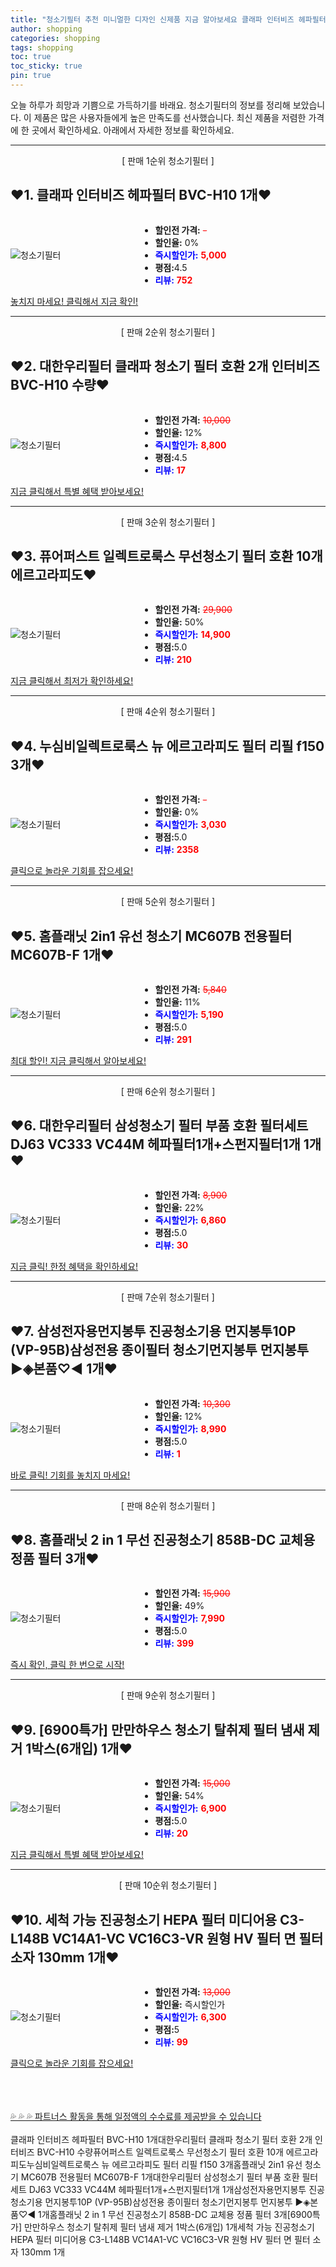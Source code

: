 ```yaml
---
title: "청소기필터 추천 미니멀한 디자인 신제품 지금 알아보세요 클래파 인터비즈 헤파필터 BVC-H10 1개"
author: shopping
categories: shopping
tags: shopping
toc: true
toc_sticky: true
pin: true
---
```

오늘 하루가 희망과 기쁨으로 가득하기를 바래요. 청소기필터의 정보를 정리해 보았습니다. 이 제품은 많은 사용자들에게 높은 만족도를 선사했습니다. 최신 제품을 저렴한 가격에 한 곳에서 확인하세요. 아래에서 자세한 정보를 확인하세요.

---
<p class="toplist" style="margin: 0 auto; display: block; width: fit-content;">[ 판매 1순위 청소기필터 ]</p>

<h2><strong>❤️1. 클래파 인터비즈 헤파필터 BVC-H10 1개❤️</strong></h2>

<div style="display: flex; align-items: center;">
    <div style="flex: 0.4;">
        <img src="https://thumbnail6.coupangcdn.com/thumbnails/remote/230x230ex/image/vendor_inventory/dffd/55b1fb62919de7875d63b7136294bc8f9c45d7355525ff5381ed92d1eb33.jpg" alt="청소기필터" style="max-width: 100%;">
    </div>
    <div style="flex: 0.6; margin-left: 10px;">
        <ul>
            <li><strong>할인전 가격:</strong> <del style="color: red;">-</del></li>
            <li><strong>할인율:</strong> 0%</li>
            <li><span style='color:blue'><strong>즉시할인가:</strong></span> <span style='color:red'><strong>5,000</strong></span></li>
            <li><strong>평점:</strong>4.5</li>
            <li><span style='color:blue'><strong>리뷰:</strong></span> <span style='color:red'><strong>752</strong></span></li>
        </ul>
    </div>
</div>
<div class="center">
    <a href="https://William4Davisa.github.io?lptag=AF9450613&subid=githubio&pageKey=5992009113&traceid=V0-153&itemId=10822353156&vendorItemId=78102443149" class="myButton">
        놓치지 마세요! 클릭해서 지금 확인!
    </a>
</div>


---
<p class="toplist" style="margin: 0 auto; display: block; width: fit-content;">[ 판매 2순위 청소기필터 ]</p>

<h2><strong>❤️2. 대한우리필터 클래파 청소기 필터 호환 2개 인터비즈 BVC-H10 수량❤️</strong></h2>

<div style="display: flex; align-items: center;">
    <div style="flex: 0.4;">
        <img src="https://thumbnail7.coupangcdn.com/thumbnails/remote/230x230ex/image/vendor_inventory/95bc/7afcf1b7f5eefe3becd2af5d4f4530d103d7d96d3614c41428acee1645bd.png" alt="청소기필터" style="max-width: 100%;">
    </div>
    <div style="flex: 0.6; margin-left: 10px;">
        <ul>
            <li><strong>할인전 가격:</strong> <del style="color: red;">10,000</del></li>
            <li><strong>할인율:</strong> 12%</li>
            <li><span style='color:blue'><strong>즉시할인가:</strong></span> <span style='color:red'><strong>8,800</strong></span></li>
            <li><strong>평점:</strong>4.5</li>
            <li><span style='color:blue'><strong>리뷰:</strong></span> <span style='color:red'><strong>17</strong></span></li>
        </ul>
    </div>
</div>
<div class="center">
    <a href="https://William4Davisa.github.io?lptag=AF9450613&subid=githubio&pageKey=8131380210&traceid=V0-153&itemId=23092416327&vendorItemId=90132420883" class="myButton">
        지금 클릭해서 특별 혜택 받아보세요!
    </a>
</div>


---
<p class="toplist" style="margin: 0 auto; display: block; width: fit-content;">[ 판매 3순위 청소기필터 ]</p>

<h2><strong>❤️3. 퓨어퍼스트 일렉트로룩스 무선청소기 필터 호환 10개 에르고라피도❤️</strong></h2>

<div style="display: flex; align-items: center;">
    <div style="flex: 0.4;">
        <img src="https://thumbnail10.coupangcdn.com/thumbnails/remote/230x230ex/image/vendor_inventory/eb17/b8a3e525dd529077f5236d41deebc94c501858b335d9a3e3b4691aed27f1.png" alt="청소기필터" style="max-width: 100%;">
    </div>
    <div style="flex: 0.6; margin-left: 10px;">
        <ul>
            <li><strong>할인전 가격:</strong> <del style="color: red;">29,900</del></li>
            <li><strong>할인율:</strong> 50%</li>
            <li><span style='color:blue'><strong>즉시할인가:</strong></span> <span style='color:red'><strong>14,900</strong></span></li>
            <li><strong>평점:</strong>5.0</li>
            <li><span style='color:blue'><strong>리뷰:</strong></span> <span style='color:red'><strong>210</strong></span></li>
        </ul>
    </div>
</div>
<div class="center">
    <a href="https://William4Davisa.github.io?lptag=AF9450613&subid=githubio&pageKey=7360622608&traceid=V0-153&itemId=18962961281&vendorItemId=86088823678" class="myButton">
        지금 클릭해서 최저가 확인하세요!
    </a>
</div>


---
<p class="toplist" style="margin: 0 auto; display: block; width: fit-content;">[ 판매 4순위 청소기필터 ]</p>

<h2><strong>❤️4. 누심비일렉트로룩스 뉴 에르고라피도 필터 리필 f150 3개❤️</strong></h2>

<div style="display: flex; align-items: center;">
    <div style="flex: 0.4;">
        <img src="https://thumbnail10.coupangcdn.com/thumbnails/remote/230x230ex/image/rs_quotation_api/uivlmaog/318a5f97851547f1b9ea8db32783a9c2.jpg" alt="청소기필터" style="max-width: 100%;">
    </div>
    <div style="flex: 0.6; margin-left: 10px;">
        <ul>
            <li><strong>할인전 가격:</strong> <del style="color: red;">-</del></li>
            <li><strong>할인율:</strong> 0%</li>
            <li><span style='color:blue'><strong>즉시할인가:</strong></span> <span style='color:red'><strong>3,030</strong></span></li>
            <li><strong>평점:</strong>5.0</li>
            <li><span style='color:blue'><strong>리뷰:</strong></span> <span style='color:red'><strong>2358</strong></span></li>
        </ul>
    </div>
</div>
<div class="center">
    <a href="https://William4Davisa.github.io?lptag=AF9450613&subid=githubio&pageKey=5333082400&traceid=V0-153&itemId=11271574713&vendorItemId=78548474015" class="myButton">
        클릭으로 놀라운 기회를 잡으세요!
    </a>
</div>


---
<p class="toplist" style="margin: 0 auto; display: block; width: fit-content;">[ 판매 5순위 청소기필터 ]</p>

<h2><strong>❤️5. 홈플래닛 2in1 유선 청소기 MC607B 전용필터 MC607B-F 1개❤️</strong></h2>

<div style="display: flex; align-items: center;">
    <div style="flex: 0.4;">
        <img src="https://thumbnail7.coupangcdn.com/thumbnails/remote/230x230ex/image/retail/images/5452503724240215-38aaeac9-9a60-4547-b867-49962191ac7f.png" alt="청소기필터" style="max-width: 100%;">
    </div>
    <div style="flex: 0.6; margin-left: 10px;">
        <ul>
            <li><strong>할인전 가격:</strong> <del style="color: red;">5,840</del></li>
            <li><strong>할인율:</strong> 11%</li>
            <li><span style='color:blue'><strong>즉시할인가:</strong></span> <span style='color:red'><strong>5,190</strong></span></li>
            <li><strong>평점:</strong>5.0</li>
            <li><span style='color:blue'><strong>리뷰:</strong></span> <span style='color:red'><strong>291</strong></span></li>
        </ul>
    </div>
</div>
<div class="center">
    <a href="https://William4Davisa.github.io?lptag=AF9450613&subid=githubio&pageKey=6485384010&traceid=V0-153&itemId=14213798656&vendorItemId=81459228162" class="myButton">
        최대 할인! 지금 클릭해서 알아보세요!
    </a>
</div>


---
<p class="toplist" style="margin: 0 auto; display: block; width: fit-content;">[ 판매 6순위 청소기필터 ]</p>

<h2><strong>❤️6. 대한우리필터 삼성청소기 필터 부품 호환 필터세트 DJ63 VC333 VC44M 헤파필터1개+스펀지필터1개 1개❤️</strong></h2>

<div style="display: flex; align-items: center;">
    <div style="flex: 0.4;">
        <img src="https://thumbnail6.coupangcdn.com/thumbnails/remote/230x230ex/image/vendor_inventory/1afe/0c4575a36f5de0e9569485a040e3970fb762721bbea7a811860450b43647.jpg" alt="청소기필터" style="max-width: 100%;">
    </div>
    <div style="flex: 0.6; margin-left: 10px;">
        <ul>
            <li><strong>할인전 가격:</strong> <del style="color: red;">8,900</del></li>
            <li><strong>할인율:</strong> 22%</li>
            <li><span style='color:blue'><strong>즉시할인가:</strong></span> <span style='color:red'><strong>6,860</strong></span></li>
            <li><strong>평점:</strong>5.0</li>
            <li><span style='color:blue'><strong>리뷰:</strong></span> <span style='color:red'><strong>30</strong></span></li>
        </ul>
    </div>
</div>
<div class="center">
    <a href="https://William4Davisa.github.io?lptag=AF9450613&subid=githubio&pageKey=7953985160&traceid=V0-153&itemId=21966003600&vendorItemId=89013718862" class="myButton">
        지금 클릭! 한정 혜택을 확인하세요!
    </a>
</div>


---
<p class="toplist" style="margin: 0 auto; display: block; width: fit-content;">[ 판매 7순위 청소기필터 ]</p>

<h2><strong>❤️7. 삼성전자용먼지봉투 진공청소기용 먼지봉투10P (VP-95B)삼성전용 종이필터 청소기먼지봉투 먼지봉투 ▶◈본품♡◀ 1개❤️</strong></h2>

<div style="display: flex; align-items: center;">
    <div style="flex: 0.4;">
        <img src="https://thumbnail6.coupangcdn.com/thumbnails/remote/230x230ex/image/vendor_inventory/1c73/4c6654d17f4beec83f3efc8914eb93d447536d681526f2c3369fe9b20c6e.jpg" alt="청소기필터" style="max-width: 100%;">
    </div>
    <div style="flex: 0.6; margin-left: 10px;">
        <ul>
            <li><strong>할인전 가격:</strong> <del style="color: red;">10,300</del></li>
            <li><strong>할인율:</strong> 12%</li>
            <li><span style='color:blue'><strong>즉시할인가:</strong></span> <span style='color:red'><strong>8,990</strong></span></li>
            <li><strong>평점:</strong>5.0</li>
            <li><span style='color:blue'><strong>리뷰:</strong></span> <span style='color:red'><strong>1</strong></span></li>
        </ul>
    </div>
</div>
<div class="center">
    <a href="https://William4Davisa.github.io?lptag=AF9450613&subid=githubio&pageKey=7822386184&traceid=V0-153&itemId=21250262914&vendorItemId=90451435664" class="myButton">
        바로 클릭! 기회를 놓치지 마세요!
    </a>
</div>


---
<p class="toplist" style="margin: 0 auto; display: block; width: fit-content;">[ 판매 8순위 청소기필터 ]</p>

<h2><strong>❤️8. 홈플래닛 2 in 1 무선 진공청소기 858B-DC 교체용 정품 필터 3개❤️</strong></h2>

<div style="display: flex; align-items: center;">
    <div style="flex: 0.4;">
        <img src="https://thumbnail6.coupangcdn.com/thumbnails/remote/230x230ex/image/retail/images/4272469392560753-ee9d44e9-f4a5-4507-ba8a-155bd02ade17.png" alt="청소기필터" style="max-width: 100%;">
    </div>
    <div style="flex: 0.6; margin-left: 10px;">
        <ul>
            <li><strong>할인전 가격:</strong> <del style="color: red;">15,900</del></li>
            <li><strong>할인율:</strong> 49%</li>
            <li><span style='color:blue'><strong>즉시할인가:</strong></span> <span style='color:red'><strong>7,990</strong></span></li>
            <li><strong>평점:</strong>5.0</li>
            <li><span style='color:blue'><strong>리뷰:</strong></span> <span style='color:red'><strong>399</strong></span></li>
        </ul>
    </div>
</div>
<div class="center">
    <a href="https://William4Davisa.github.io?lptag=AF9450613&subid=githubio&pageKey=5884621404&traceid=V0-153&itemId=10330307831&vendorItemId=77612530918" class="myButton">
        즉시 확인, 클릭 한 번으로 시작!
    </a>
</div>


---
<p class="toplist" style="margin: 0 auto; display: block; width: fit-content;">[ 판매 9순위 청소기필터 ]</p>

<h2><strong>❤️9. [6900특가] 만만하우스 청소기 탈취제 필터 냄새 제거 1박스(6개입) 1개❤️</strong></h2>

<div style="display: flex; align-items: center;">
    <div style="flex: 0.4;">
        <img src="https://thumbnail6.coupangcdn.com/thumbnails/remote/230x230ex/image/vendor_inventory/cbd3/d34d7825ba09babbe54e02034c64372ea2f6474f24086597d7e30bcad447.jpg" alt="청소기필터" style="max-width: 100%;">
    </div>
    <div style="flex: 0.6; margin-left: 10px;">
        <ul>
            <li><strong>할인전 가격:</strong> <del style="color: red;">15,000</del></li>
            <li><strong>할인율:</strong> 54%</li>
            <li><span style='color:blue'><strong>즉시할인가:</strong></span> <span style='color:red'><strong>6,900</strong></span></li>
            <li><strong>평점:</strong>5.0</li>
            <li><span style='color:blue'><strong>리뷰:</strong></span> <span style='color:red'><strong>20</strong></span></li>
        </ul>
    </div>
</div>
<div class="center">
    <a href="https://William4Davisa.github.io?lptag=AF9450613&subid=githubio&pageKey=7200895366&traceid=V0-153&itemId=18201771718&vendorItemId=79809926769" class="myButton">
        지금 클릭해서 특별 혜택 받아보세요!
    </a>
</div>


---
<p class="toplist" style="margin: 0 auto; display: block; width: fit-content;">[ 판매 10순위 청소기필터 ]</p>

<h2><strong>❤️10. 세척 가능 진공청소기 HEPA 필터 미디어용 C3-L148B VC14A1-VC VC16C3-VR 원형 HV 필터 면 필터 소자 130mm 1개❤️</strong></h2>

<div style="display: flex; align-items: center;">
    <div style="flex: 0.4;">
        <img src="https://thumbnail7.coupangcdn.com/thumbnails/remote/230x230ex/image/vendor_inventory/7d61/673d25db7d318ef22fb44a59bd66d4f565b5a2a58f797abffebb06701c9a.jpg" alt="청소기필터" style="max-width: 100%;">
    </div>
    <div style="flex: 0.6; margin-left: 10px;">
        <ul>
            <li><strong>할인전 가격:</strong> <del style="color: red;">13,000</del></li>
            <li><strong>할인율:</strong> 즉시할인가</li>
            <li><span style='color:blue'><strong>즉시할인가:</strong></span> <span style='color:red'><strong>6,300</strong></span></li>
            <li><strong>평점:</strong>5</li>
            <li><span style='color:blue'><strong>리뷰:</strong></span> <span style='color:red'><strong>99</strong></span></li>
        </ul>
    </div>
</div>
<div class="center">
    <a href="https://William4Davisa.github.io?lptag=AF9450613&subid=githubio&pageKey=8210110263&traceid=V0-153&itemId=23561850952&vendorItemId=90587826905" class="myButton">
        클릭으로 놀라운 기회를 잡으세요!
    </a>
</div>

<br><br><br>[💦 💦 💦 파트너스 활동을 통해 일정액의 수수료를 제공받을 수 있습니다](https://link.coupang.com/a/bcpT2c)<br><br>클래파 인터비즈 헤파필터 BVC-H10 1개대한우리필터 클래파 청소기 필터 호환 2개 인터비즈 BVC-H10 수량퓨어퍼스트 일렉트로룩스 무선청소기 필터 호환 10개 에르고라피도누심비일렉트로룩스 뉴 에르고라피도 필터 리필 f150 3개홈플래닛 2in1 유선 청소기 MC607B 전용필터 MC607B-F 1개대한우리필터 삼성청소기 필터 부품 호환 필터세트 DJ63 VC333 VC44M 헤파필터1개+스펀지필터1개 1개삼성전자용먼지봉투 진공청소기용 먼지봉투10P (VP-95B)삼성전용 종이필터 청소기먼지봉투 먼지봉투 ▶◈본품♡◀ 1개홈플래닛 2 in 1 무선 진공청소기 858B-DC 교체용 정품 필터 3개[6900특가] 만만하우스 청소기 탈취제 필터 냄새 제거 1박스(6개입) 1개세척 가능 진공청소기 HEPA 필터 미디어용 C3-L148B VC14A1-VC VC16C3-VR 원형 HV 필터 면 필터 소자 130mm 1개